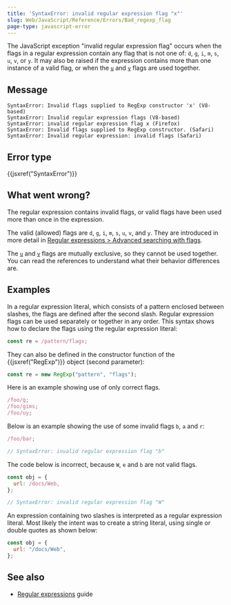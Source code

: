 ```yaml
---
title: 'SyntaxError: invalid regular expression flag "x"'
slug: Web/JavaScript/Reference/Errors/Bad_regexp_flag
page-type: javascript-error
---
```




The JavaScript exception "invalid regular expression flag" occurs when the flags in a regular expression contain any flag that is not one of: `d`, `g`, `i`, `m`, `s`, `u`, `v`, or `y`. It may also be raised if the expression contains more than one instance of a valid flag, or when the [`u`](/Web/JavaScript/Reference/Global_Objects/RegExp/unicode) and [`v`](/Web/JavaScript/Reference/Global_Objects/RegExp/unicodeSets) flags are used together.

## Message

```plain
SyntaxError: Invalid flags supplied to RegExp constructor 'x' (V8-based)
SyntaxError: Invalid regular expression flags (V8-based)
SyntaxError: invalid regular expression flag x (Firefox)
SyntaxError: Invalid flags supplied to RegExp constructor. (Safari)
SyntaxError: Invalid regular expression: invalid flags (Safari)
```

## Error type

{{jsxref("SyntaxError")}}

## What went wrong?

The regular expression contains invalid flags, or valid flags have been used more than once in the expression.

The valid (allowed) flags are `d`, `g`, `i`, `m`, `s`, `u`, `v`, and `y`. They are introduced in more detail in [Regular expressions > Advanced searching with flags](/Web/JavaScript/Guide/Regular_expressions#advanced_searching_with_flags).

The [`u`](/Web/JavaScript/Reference/Global_Objects/RegExp/unicode) and [`v`](/Web/JavaScript/Reference/Global_Objects/RegExp/unicodeSets) flags are mutually exclusive, so they cannot be used together. You can read the references to understand what their behavior differences are.

## Examples

In a regular expression literal, which consists of a pattern enclosed between slashes, the flags are defined after the second slash.
Regular expression flags can be used separately or together in any order.
This syntax shows how to declare the flags using the regular expression literal:

```js
const re = /pattern/flags;
```

They can also be defined in the constructor function of the {{jsxref("RegExp")}} object (second parameter):

```js
const re = new RegExp("pattern", "flags");
```

Here is an example showing use of only correct flags.

```js example-good
/foo/g;
/foo/gims;
/foo/uy;
```

Below is an example showing the use of some invalid flags `b`, `a` and `r`:

```js example-bad
/foo/bar;

// SyntaxError: invalid regular expression flag "b"
```

The code below is incorrect, because `W`, `e` and `b` are not valid flags.

```js example-bad
const obj = {
  url: /docs/Web,
};

// SyntaxError: invalid regular expression flag "W"
```

An expression containing two slashes is interpreted as a regular expression literal.
Most likely the intent was to create a string literal, using single or double quotes as shown below:

```js example-good
const obj = {
  url: "/docs/Web",
};
```

## See also

- [Regular expressions](/Web/JavaScript/Guide/Regular_expressions) guide
